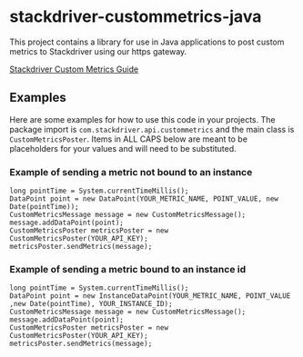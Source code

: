 stackdriver-custommetrics-java
==============================

This project contains a library for use in Java applications to post custom metrics to Stackdriver using our https gateway.

[Stackdriver Custom Metrics Guide](http://feedback.stackdriver.com/knowledgebase/articles/181488-sending-custom-metrics-to-the-stackdriver-system)


## Examples
Here are some examples for how to use this code in your projects.  The package import is `com.stackdriver.api.custommetrics` and the main
class is `CustomMetricsPoster`.  Items in ALL CAPS below are meant to be placeholders for your values and will need to be substituted.

### Example of sending a metric not bound to an instance
```
long pointTime = System.currentTimeMillis();
DataPoint point = new DataPoint(YOUR_METRIC_NAME, POINT_VALUE, new Date(pointTime));
CustomMetricsMessage message = new CustomMetricsMessage();
message.addDataPoint(point);
CustomMetricsPoster metricsPoster = new CustomMetricsPoster(YOUR_API_KEY);
metricsPoster.sendMetrics(message);
```


### Example of sending a metric bound to an instance id
```
long pointTime = System.currentTimeMillis();
DataPoint point = new InstanceDataPoint(YOUR_METRIC_NAME, POINT_VALUE ,new Date(pointTime), YOUR_INSTANCE_ID);
CustomMetricsMessage message = new CustomMetricsMessage();
message.addDataPoint(point);
CustomMetricsPoster metricsPoster = new CustomMetricsPoster(YOUR_API_KEY);
metricsPoster.sendMetrics(message);
```
